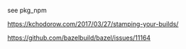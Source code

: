 
see pkg_npm

https://kchodorow.com/2017/03/27/stamping-your-builds/

https://github.com/bazelbuild/bazel/issues/11164
